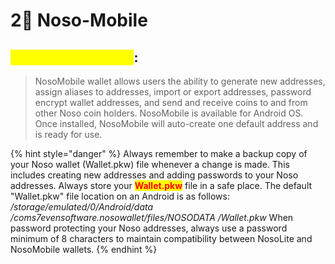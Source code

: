 # 2⃣ Noso-Mobile

## <mark style="color:yellow;">Noso Mobile Wallet</mark>:

> NosoMobile wallet allows users the ability to generate new addresses, assign aliases to addresses, import or export addresses, password encrypt wallet addresses, and send and receive coins to and from other Noso coin holders. NosoMobile is available for Android OS. Once installed, NosoMobile will auto-create one default address and is ready for use.

{% hint style="danger" %}
Always remember to make a backup copy of your Noso wallet (Wallet.pkw) file whenever a change is made. This includes creating new addresses and adding passwords to your Noso addresses. Always store your <mark style="color:red;">**Wallet.pkw**</mark> file in a safe place. The default "Wallet.pkw" file location on an Android is as follows: _/storage/emulated/0/Android/data /coms7evensoftware.nosowallet/files/NOSODATA /Wallet.pkw_ When password protecting your Noso addresses, always use a password minimum of 8 characters to maintain compatibility between NosoLite and NosoMobile  wallets.​
{% endhint %}

<figure><img src="https://files.gitbook.com/v0/b/gitbook-x-prod.appspot.com/o/spaces%2FUqRNLnIzB4NA58soPIB7%2Fuploads%2FHPNiBif0ig3e1hCLNnAz%2Fnosomobile.png?alt=media&#x26;token=4e9f5140-37af-49a3-a8ab-ee07512c6924" alt=""><figcaption></figcaption></figure>
